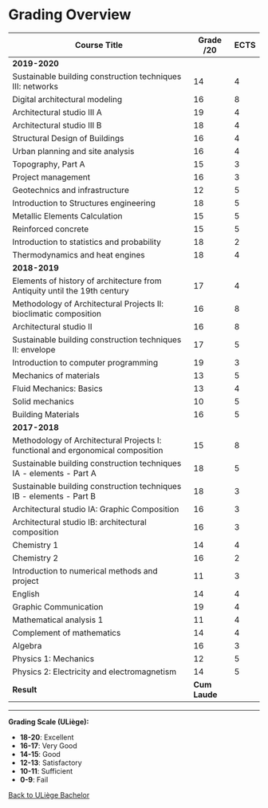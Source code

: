 # Grading Overview

| **Course Title**                                                                 | **Grade /20** | **ECTS** |
|----------------------------------------------------------------------------------|---------------|-------------|
| **2019-2020**                                                                    |               |             |
| Sustainable building construction techniques III: networks                        | 14            | 4           |
| Digital architectural modeling                                                    | 16            | 8           |
| Architectural studio III A                                                        | 19            | 4           |
| Architectural studio III B                                                        | 18            | 4           |
| Structural Design of Buildings                                                    | 16            | 4           |
| Urban planning and site analysis                                                  | 16            | 4           |
| Topography, Part A                                                                | 15            | 3           |
| Project management                                                                | 16            | 3           |
| Geotechnics and infrastructure                                                    | 12            | 5           |
| Introduction to Structures engineering                                            | 18            | 5           |
| Metallic Elements Calculation                                                     | 15            | 5           |
| Reinforced concrete                                                               | 15            | 5           |
| Introduction to statistics and probability                                        | 18            | 2           |
| Thermodynamics and heat engines                                                   | 18            | 4           |
| **2018-2019**                                                                    |               |             |
| Elements of history of architecture from Antiquity until the 19th century         | 17            | 4           |
| Methodology of Architectural Projects II: bioclimatic composition                 | 16            | 8           |
| Architectural studio II                                                           | 16            | 8           |
| Sustainable building construction techniques II: envelope                         | 17            | 5           |
| Introduction to computer programming                                              | 19            | 3           |
| Mechanics of materials                                                            | 13            | 5           |
| Fluid Mechanics: Basics                                                           | 13            | 4           |
| Solid mechanics                                                                   | 10            | 5           |
| Building Materials                                                                | 16            | 5           |
| **2017-2018**                                                                    |               |             |
| Methodology of Architectural Projects I: functional and ergonomical composition   | 15            | 8           |
| Sustainable building construction techniques IA - elements - Part A               | 18            | 5           |
| Sustainable building construction techniques IB - elements - Part B               | 18            | 3           |
| Architectural studio IA: Graphic Composition                                      | 16            | 3           |
| Architectural studio IB: architectural composition                                | 16            | 3           |
| Chemistry 1                                                                       | 14            | 4           |
| Chemistry 2                                                                       | 16            | 2           |
| Introduction to numerical methods and project                                     | 11            | 3           |
| English                                                                           | 14            | 4           |
| Graphic Communication                                                             | 19            | 4           |
| Mathematical analysis 1                                                           | 11            | 4           |
| Complement of mathematics                                                          | 14            | 4           |
| Algebra                                                                           | 16            | 3           |
| Physics 1: Mechanics                                                              | 12            | 5           |
| Physics 2: Electricity and electromagnetism                                        | 14            | 5           |
| **Result**                                                                       | **Cum Laude**  |             |

---

**Grading Scale (ULiège):**
- **18-20**: Excellent
- **16-17**: Very Good
- **14-15**: Good
- **12-13**: Satisfactory
- **10-11**: Sufficient
- **0-9**: Fail

[Back to ULiège Bachelor](education/bachelor.md)